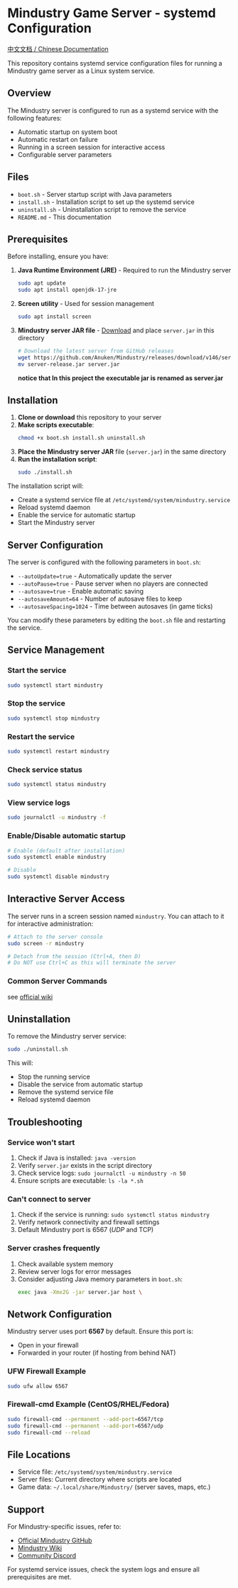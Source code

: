 # Mindustry Game Server - systemd Configuration

[中文文档 / Chinese Documentation](README.zh.md)

This repository contains systemd service configuration files for running a Mindustry game server as a Linux system service.

## Overview

The Mindustry server is configured to run as a systemd service with the following features:
- Automatic startup on system boot
- Automatic restart on failure
- Running in a screen session for interactive access
- Configurable server parameters

## Files

- `boot.sh` - Server startup script with Java parameters
- `install.sh` - Installation script to set up the systemd service
- `uninstall.sh` - Uninstallation script to remove the service
- `README.md` - This documentation

## Prerequisites

Before installing, ensure you have:

1. **Java Runtime Environment (JRE)** - Required to run the Mindustry server
   ```bash
   sudo apt update
   sudo apt install openjdk-17-jre
   ```

2. **Screen utility** - Used for session management
   ```bash
   sudo apt install screen
   ```

3. **Mindustry server JAR file** - [Download](https://github.com/Anuken/Mindustry/releases) and place `server.jar` in this directory
   ```bash
   # Download the latest server from GitHub releases
   wget https://github.com/Anuken/Mindustry/releases/download/v146/server-release.jar
   mv server-release.jar server.jar
   ```

    **notice that In this project the executable jar is renamed as server.jar**
## Installation

1. **Clone or download** this repository to your server
2. **Make scripts executable**:
   ```bash
   chmod +x boot.sh install.sh uninstall.sh
   ```
3. **Place the Mindustry server JAR** file (`server.jar`) in the same directory
4. **Run the installation script**:
   ```bash
   sudo ./install.sh
   ```

The installation script will:
- Create a systemd service file at `/etc/systemd/system/mindustry.service`
- Reload systemd daemon
- Enable the service for automatic startup
- Start the Mindustry server

## Server Configuration

The server is configured with the following parameters in `boot.sh`:

- `--autoUpdate=true` - Automatically update the server
- `--autoPause=true` - Pause server when no players are connected
- `--autosave=true` - Enable automatic saving
- `--autosaveAmount=64` - Number of autosave files to keep
- `--autosaveSpacing=1024` - Time between autosaves (in game ticks)

You can modify these parameters by editing the `boot.sh` file and restarting the service.

## Service Management

### Start the service
```bash
sudo systemctl start mindustry
```

### Stop the service
```bash
sudo systemctl stop mindustry
```

### Restart the service
```bash
sudo systemctl restart mindustry
```

### Check service status
```bash
sudo systemctl status mindustry
```

### View service logs
```bash
sudo journalctl -u mindustry -f
```

### Enable/Disable automatic startup
```bash
# Enable (default after installation)
sudo systemctl enable mindustry

# Disable
sudo systemctl disable mindustry
```

## Interactive Server Access

The server runs in a screen session named `mindustry`. You can attach to it for interactive administration:

```bash
# Attach to the server console
sudo screen -r mindustry

# Detach from the session (Ctrl+A, then D)
# Do NOT use Ctrl+C as this will terminate the server
```

### Common Server Commands

see [official wiki](https://mindustrygame.github.io/wiki/servers/)

## Uninstallation

To remove the Mindustry server service:

```bash
sudo ./uninstall.sh
```

This will:
- Stop the running service
- Disable the service from automatic startup
- Remove the systemd service file
- Reload systemd daemon

## Troubleshooting

### Service won't start
1. Check if Java is installed: `java -version`
2. Verify `server.jar` exists in the script directory
3. Check service logs: `sudo journalctl -u mindustry -n 50`
4. Ensure scripts are executable: `ls -la *.sh`

### Can't connect to server
1. Check if the service is running: `sudo systemctl status mindustry`
2. Verify network connectivity and firewall settings
3. Default Mindustry port is 6567 (*UDP* and TCP)

### Server crashes frequently
1. Check available system memory
2. Review server logs for error messages
3. Consider adjusting Java memory parameters in `boot.sh`:
   ```bash
   exec java -Xmx2G -jar server.jar host \
   ```

## Network Configuration

Mindustry server uses port **6567** by default. Ensure this port is:
- Open in your firewall
- Forwarded in your router (if hosting from behind NAT)

### UFW Firewall Example
```bash
sudo ufw allow 6567
```

### Firewall-cmd Example (CentOS/RHEL/Fedora)
```bash
sudo firewall-cmd --permanent --add-port=6567/tcp
sudo firewall-cmd --permanent --add-port=6567/udp
sudo firewall-cmd --reload
```

## File Locations

- Service file: `/etc/systemd/system/mindustry.service`
- Server files: Current directory where scripts are located
- Game data: `~/.local/share/Mindustry/` (server saves, maps, etc.)

## Support

For Mindustry-specific issues, refer to:
- [Official Mindustry GitHub](https://github.com/Anuken/Mindustry)
- [Mindustry Wiki](https://mindustrygame.github.io/wiki/)
- [Community Discord](https://discord.gg/mindustry)

For systemd service issues, check the system logs and ensure all prerequisites are met.
